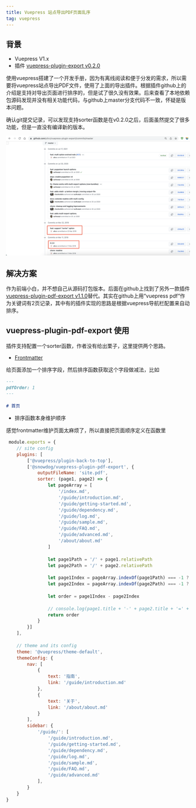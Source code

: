 ```yaml
---
title: Vuepress 站点导出PDF页面乱序
tag: vuepress
---
```


<!-- # Vuepress 站点导出PDF页面乱序 -->
## 背景

- Vuepress V1.x
- 插件 [vuepress-plugin-export v0.2.0](https://github.com/ulivz/vuepress-plugin-export/releases/tag/v0.2.0)

使用vuepress搭建了一个开发手册，因为有离线阅读和便于分发的需求，所以需要将vuepress站点导出PDF文件，使用了上面的导出插件。根据插件github上的介绍是支持对导出页面进行排序的，但是试了很久没有效果。后来查看了本地依赖包源码发现并没有相关功能代码，与github上master分支代码不一致，怀疑是版本问题。

确认git提交记录，可以发现支持sorter函数是在v0.2.0之后，后面虽然提交了很多功能，但是一直没有编译新的版本。

![git log](vuepress-export-to-pdf/git-log.png)

<!-- more -->

## 解决方案

作为前端小白，并不想自己从源码打包版本。后面在github上找到了另外一款插件[vuepress-plugin-pdf-export v1.1.0](https://github.com/SnowdogApps/vuepress-plugin-pdf-export)替代。其实在github上用“vuepress pdf“作为关键词有2页记录，其中有的插件实现的思路是根据vuepress导航栏配置来自动排序。

## vuepress-plugin-pdf-export 使用

插件支持配置一个sorter函数，作者没有给出栗子，这里提供两个思路。

- [Frontmatter](https://vuepress.vuejs.org/guide/frontmatter.html#frontmatter)

给页面添加一个排序字段，然后排序函数获取这个字段做减法，比如
``` md
---
pdfOrder: 1
---

# 首页
```

- 排序函数本身维护顺序

感觉frontmatter维护页面太麻烦了，所以直接把页面顺序定义在函数里

``` js
 module.exports = {
    // site config
    plugins: [
        ['@vuepress/plugin-back-to-top'],
        ['@snowdog/vuepress-plugin-pdf-export', {
            outputFileName: 'site.pdf',
            sorter: (page1, page2) => {
                let pageArray = [
                    '/index.md',
                    '/guide/introduction.md',
                    '/guide/getting-started.md',
                    '/guide/dependency.md',
                    '/guide/log.md',
                    '/guide/sample.md',
                    '/guide/FAQ.md',
                    '/guide/advanced.md',
                    '/about/about.md'
                ]

                let page1Path = '/' + page1.relativePath
                let page2Path = '/' + page2.relativePath

                let page1Index = pageArray.indexOf(page1Path) === -1 ? 999 : pageArray.indexOf(page1Path)
                let page2Index = pageArray.indexOf(page2Path) === -1 ? 999 : pageArray.indexOf(page2Path)

                let order = page1Index - page2Index

                // console.log(page1.title + '-' + page2.title + '=' + page1Index + '-' + page2Index + '=' + order)
                return order
            }
        }]
    ],

    // theme and its config
    theme: '@vuepress/theme-default',
    themeConfig: {
        nav: [
            {
                text: '指南',
                link: '/guide/introduction.md'
            },
            {
                text: '关于',
                link: '/about/about.md'
            }
        ],
        sidebar: {
            '/guide/': [
                '/guide/introduction.md',
                '/guide/getting-started.md',
                '/guide/dependency.md',
                '/guide/log.md',
                '/guide/sample.md',
                '/guide/FAQ.md',
                '/guide/advanced.md'
            ],
        }
    }
}
```
